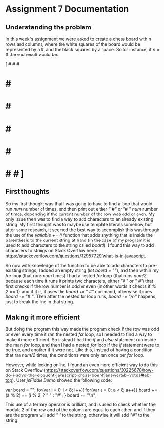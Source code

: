 # Assignment 7 Documentation

## Understanding the problem
In this week's assignment we were asked to create a chess board with n rows and columns, where the white squares of the board would be represented by a #, and the black squares by a space. So for instance, if *n = 6* the end result would be:

[ # # #
# # #
 # # #
# # #
 # # #
# # # ]

## First thoughts
So my first thought was that I was going to have to find a loop that would run *num* number of times, and then print out either *" #"* or *"# "* *num* number of times, depending if the current number of the row was odd or even. My only issue then was to find a way to add characters to an already existing string. My first thought was to maybe use template literals somehow, but after some research, it seemed the best way to accomplish this was through the use of the *variable += ()* function that adds anything that is inside the parenthesis to the current string at hand (in the case of my program it is used to add characters to the string called *board*). I found this way to add characters to strings on Stack Overflow here: https://stackoverflow.com/questions/32957729/what-is-in-javascript.

So now with knowledge of the function to be able to add characters to pre-existing strings, I added an empty string (*let board = ""*), and then within my *for* loop (that runs *num* times) I had a nested *for* loop (that runs *num/2*, because each time it runs it prints two characters, either *"# "* or *" #"*) that first checks if the row number is odd or even (in other words it checks if *% 2* == 1), and if it is, it uses the *board += " #"* command, otherwise it does *board += "# "*. Then after the nested for loop runs, *board += "/n"* happens, just to break the line in that string.

## Making it more efficient
But doing the program this way made the program check if the row was odd or even every time it ran the nested *for* loop, so I needed to find a way to make it more efficient. So instead I had the *if* and *else* statement run inside the main *for* loop, and then I had a nested *for* loop if the *if* statement were to be true, and another if it were not. Like this, instead of having a condition that ran *num/2* times, the conditions were only ran once per *for* loop.

However, while looking online, I found an even more efficient way to do this on Stack Overflow (https://stackoverflow.com/questions/30225678/how-do-i-solve-the-eloquent-javascript-chess-board?answertab=votes#tab-top). User *jsFiddle Demo* showed the following code:

var board = "";
for(var i = 0; i < 8; i++){
 for(var a = 0; a < 8; a++){
  board += (a % 2) == (i % 2) ? " " : "#";
 }
 board += "\n";

This use of a ternary operator is brilliant, and is used to check whether the modulo 2 of the row and of the column are equal to each other, and if they are the program will add *" "* to the string, otherwise it will add *"#"* to the string.
